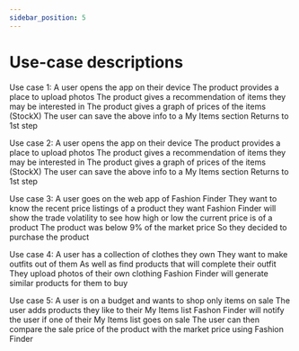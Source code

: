 ```yaml
---
sidebar_position: 5
---
```


# Use-case descriptions
Use case 1:
A user opens the app on their device
The product provides a place to upload photos
The product gives a recommendation of items they may be interested in
The product gives a graph of prices of the items (StockX)
The user can save the above info to a My Items section
Returns to 1st step

Use case 2:
A user opens the app on their device
The product provides a place to upload photos
The product gives a recommendation of items they may be interested in
The product gives a graph of prices of the items (StockX)
The user can save the above info to a My Items section
Returns to 1st step

Use case 3:
A user goes on the web app of Fashion Finder
They want to know the recent price listings of a product they want
Fashion Finder will show the trade volatility to see how high or low the current price is of a product
The product was below 9% of the market price
So they decided to purchase the product

Use case 4:
A user has a collection of clothes they own
They want to make outfits out of them
As well as find products that will complete their outfit
They upload photos of their own clothing
Fashion Finder will generate similar products for them to buy

Use case 5:
A user is on a budget and wants to shop only items on sale
The user adds products they like to their My Items list
Fashon Finder will notify the user if one of their My Items list goes on sale
The user can then compare the sale price of the product with the market price using Fashion Finder
